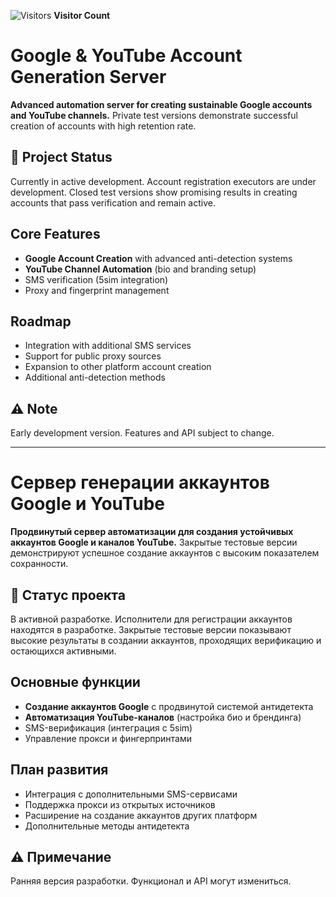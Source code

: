 ![Visitors](https://profile-counter.glitch.me/gmail-autocreator/count.svg)
**Visitor Count**


# Google & YouTube Account Generation Server

**Advanced automation server for creating sustainable Google accounts and YouTube channels.** Private test versions demonstrate successful creation of accounts with high retention rate.

## 🚧 Project Status
Currently in active development. Account registration executors are under development. Closed test versions show promising results in creating accounts that pass verification and remain active.

## Core Features
- **Google Account Creation** with advanced anti-detection systems
- **YouTube Channel Automation** (bio and branding setup)
- SMS verification (5sim integration)
- Proxy and fingerprint management

## Roadmap
- Integration with additional SMS services
- Support for public proxy sources
- Expansion to other platform account creation
- Additional anti-detection methods

## ⚠️ Note
Early development version. Features and API subject to change.

---

# Сервер генерации аккаунтов Google и YouTube

**Продвинутый сервер автоматизации для создания устойчивых аккаунтов Google и каналов YouTube.** Закрытые тестовые версии демонстрируют успешное создание аккаунтов с высоким показателем сохранности.

## 🚧 Статус проекта
В активной разработке. Исполнители для регистрации аккаунтов находятся в разработке. Закрытые тестовые версии показывают высокие результаты в создании аккаунтов, проходящих верификацию и остающихся активными.

## Основные функции
- **Создание аккаунтов Google** с продвинутой системой антидетекта
- **Автоматизация YouTube-каналов** (настройка био и брендинга)
- SMS-верификация (интеграция с 5sim)
- Управление прокси и фингерпринтами

## План развития
- Интеграция с дополнительными SMS-сервисами
- Поддержка прокси из открытых источников
- Расширение на создание аккаунтов других платформ
- Дополнительные методы антидетекта

## ⚠️ Примечание
Ранняя версия разработки. Функционал и API могут измениться.
